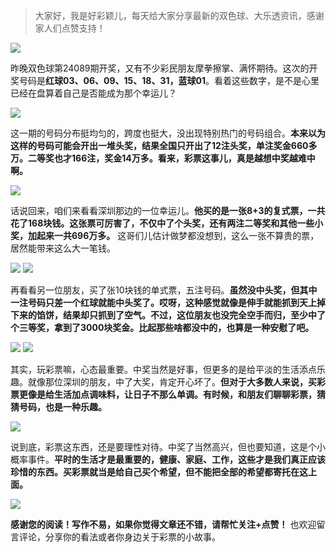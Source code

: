 >大家好，我是好彩颖儿，每天给大家分享最新的双色球、大乐透资讯，感谢家人们点赞支持！

![](https://cdn.jsdelivr.net/gh/wangwenjie1314/PicCDN/2024-8-5/1722820377190-image.png)


昨晚双色球第24089期开奖，又有不少彩民朋友摩拳擦掌、满怀期待。这次的开奖号码是**红球03、06、09、15、18、31，蓝球01**。看着这些数字，是不是心里已经在盘算着自己是否能成为那个幸运儿？

![](https://cdn.jsdelivr.net/gh/wangwenjie1314/PicCDN/2024-8-5/1722820394914-image.png)


这一期的号码分布挺均匀的，跨度也挺大，没出现特别热门的号码组合。**本来以为这样的号码可能会开出一堆头奖，结果全国只开出了12注头奖，单注奖金660多万。二等奖也才166注，奖金14万多。看来，彩票这事儿，真是越想中奖越难中啊。**

![](https://cdn.jsdelivr.net/gh/wangwenjie1314/PicCDN/2024-8-5/1722820432658-image.png)



话说回来，咱们来看看深圳那边的一位幸运儿。**他买的是一张8+3的复式票，一共花了168块钱。这张票可厉害了，不仅中了个头奖，还有两注二等奖和其他一些小奖，加起来一共696万多。** 这哥们儿估计做梦都没想到，这么一张不算贵的票，居然能带来这么大一笔钱。


![](https://cdn.jsdelivr.net/gh/wangwenjie1314/PicCDN/2024-8-5/1722839150877-image.png)
![](https://cdn.jsdelivr.net/gh/wangwenjie1314/PicCDN/2024-8-5/1722820411285-image.png)

再看看另一位朋友，买了张10块钱的单式票，五注号码。**虽然没中头奖，但其中一注号码只差一个红球就能中头奖了。哎呀，这种感觉就像是伸手就能抓到天上掉下来的馅饼，结果却只抓到了空气。不过，这位朋友也没完全空手而归，至少中了个三等奖，拿到了3000块奖金。比起那些啥都没中的，也算是一种安慰了吧。**

![](https://cdn.jsdelivr.net/gh/wangwenjie1314/PicCDN/2024-8-5/1722839170909-image.png)
![](https://cdn.jsdelivr.net/gh/wangwenjie1314/PicCDN/2024-8-5/1722820411285-image.png)

其实，玩彩票嘛，心态最重要。中奖当然是好事，但更多的是给平淡的生活添点乐趣。就像那位深圳的朋友，中了大奖，肯定开心坏了。**但对于大多数人来说，买彩票更像是给生活加点调味料，让日子不那么单调。有时候，和朋友们聊聊彩票，猜猜号码，也是一种乐趣。**

![](https://cdn.jsdelivr.net/gh/wangwenjie1314/PicCDN/2024-8-5/1722820450862-image.png)


说到底，彩票这东西，还是要理性对待。中奖了当然高兴，但也要知道，这是个小概率事件。**平时的生活才是最重要的，健康、家庭、工作，这些才是我们真正应该珍惜的东西。买彩票就当是给自己买个希望，但不能把全部的希望都寄托在这上面。**

![](https://cdn.jsdelivr.net/gh/wangwenjie1314/PicCDN/2024-7-14/1720934835610-image.png)

**感谢您的阅读！写作不易，如果你觉得文章还不错，请帮忙关注+点赞！** 也欢迎留言评论，分享你的看法或者你身边关于彩票的小故事。